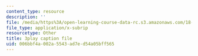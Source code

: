 ```yaml
---
content_type: resource
description: ''
file: /media/https%3A/open-learning-course-data-rc.s3.amazonaws.com/18-02sc-multivariable-calculus-fall-2010/006bbf4a002a5543ad7ed54a05bff565_-pr1TLyPyDw.vtt
file_type: application/x-subrip
resourcetype: Other
title: 3play caption file
uid: 006bbf4a-002a-5543-ad7e-d54a05bff565
---
```

